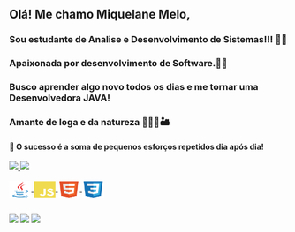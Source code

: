 ## Olá! Me chamo Miquelane Melo, 
### Sou estudante de Analise e Desenvolvimento de Sistemas!!! 👩‍💻
### Apaixonada por desenvolvimento de Software.🏻‍🚀
### Busco aprender algo novo todos os dias e me tornar uma Desenvolvedora JAVA!
### Amante de Ioga e da natureza 🧘🏻‍♂️🏜
#### 📌 O sucesso é a soma de pequenos esforços repetidos dia após dia! 
 <div>
  <a href="https://github.com/miquelanemelo">
  <img height="180em" src="https://github-readme-stats.vercel.app/api?username=miquelanemelo&show_icons=true&theme=dracula&include_all_commits=true&count_private=true"/>
  <img height="180em" src="https://github-readme-stats.vercel.app/api/top-langs/?username=miquelanemelo&layout=compact&langs_count=16&theme=dracula"/>
</div>
<div style="display: inline_block"><br>
  <img align="center" alt="Rafa-Java" height="30" width="40" src="https://raw.githubusercontent.com/devicons/devicon/master/icons/java/java-original.svg">
  <img align="center" alt="Rafa-Js" height="30" width="40" src="https://raw.githubusercontent.com/devicons/devicon/master/icons/javascript/javascript-plain.svg">
  <img align="center" alt="Rafa-HTML" height="30" width="40" src="https://raw.githubusercontent.com/devicons/devicon/master/icons/html5/html5-original.svg">
  <img align="center" alt="Rafa-CSS" height="30" width="40" src="https://raw.githubusercontent.com/devicons/devicon/master/icons/css3/css3-original.svg">

</div>
  
  ##
 
<div>
  <a href="https://www.linkedin.com/in/miquelane-melo-588323182/" target="_blank"><img src="https://img.shields.io/badge/-LinkedIn-%230077B5?style=for-the-badge&logo=linkedin&logoColor=white" target="_blank"></a>
 <a href = "mailto: miquelanepmelo@gmail.com"><img src="https://img.shields.io/badge/-Gmail-%23333?style=for-the-badge&logo=gmail&logoColor=white" target="_blank"></a>
 <a href="https://instagram.com/miquelane_melo" target="_blank"><img src="https://img.shields.io/badge/-Instagram-%23E4405F?style=for-the-badge&logo=instagram&logoColor=white" target="_blank"></a>
</div>
 
 
 


